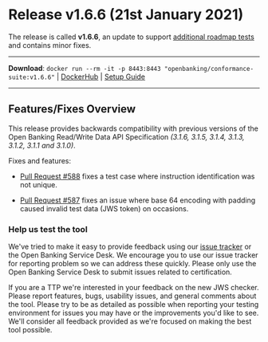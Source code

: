 # Release v1.6.6 (21st January 2021)

The release is called **v1.6.6**, an update to support [additional roadmap tests](https://openbanking.atlassian.net/wiki/spaces/DZ/pages/1564083551/OBIE+Functional+Conformance+Tool+Roadmap)
and contains minor fixes.

---
**Download**:
`docker run --rm -it -p 8443:8443 "openbanking/conformance-suite:v1.6.6"` |
[DockerHub](https://hub.docker.com/r/openbanking/conformance-suite) |
[Setup Guide](https://bitbucket.org/openbankingteam/conformance-suite/src/develop/docs/setup-guide.md)

---

## Features/Fixes Overview

This release provides backwards compatibility with previous versions of the
Open Banking Read/Write Data API Specification *(3.1.6, 3.1.5, 3.1.4, 3.1.3,
3.1.2, 3.1.1 and 3.1.0)*.

Fixes and features:

* [Pull Request #588](https://bitbucket.org/openbankingteam/conformance-suite/pull-requests/588/set-new-instruction-identification-on-each)
fixes a test case where instruction identification was not unique.

* [Pull Request #587](https://bitbucket.org/openbankingteam/conformance-suite/pull-requests/587/use-correct-encoding-when-mutating-jws)
fixes an issue where base 64 encoding with padding caused invalid test data
(JWS token) on occasions.

### Help us test the tool

We've tried to make it easy to provide feedback using our [issue tracker](https://bitbucket.org/openbankingteam/conformance-suite/issues?status=new&status=open)
or the Open Banking Service Desk. We encourage you to use our issue tracker for
reporting problem so we can address these quickly. Please only use the
Open Banking Service Desk to submit issues related to certification.

If you are a TTP we're interested in your feedback on the new JWS checker. Please
report features, bugs, usability issues, and general comments about the tool. Please
try to be as detailed as possible when reporting your testing environment for issues
you may have or the improvements you'd like to see. We'll consider all feedback
provided as we're focused on making the best tool possible.
